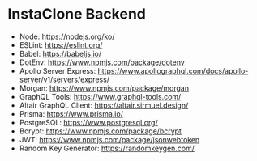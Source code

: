 # InstaClone Backend

- Node: https://nodejs.org/ko/
- ESLint: https://eslint.org/
- Babel: https://babeljs.io/
- DotEnv: https://www.npmjs.com/package/dotenv
- Apollo Server Express: https://www.apollographql.com/docs/apollo-server/v1/servers/express/
- Morgan: https://www.npmjs.com/package/morgan
- GraphQL Tools: https://www.graphql-tools.com/
- Altair GraphQL Client: https://altair.sirmuel.design/
- Prisma: https://www.prisma.io/
- PostgreSQL: https://www.postgresql.org/
- Bcrypt: https://www.npmjs.com/package/bcrypt
- JWT: https://www.npmjs.com/package/jsonwebtoken
- Random Key Generator: https://randomkeygen.com/
